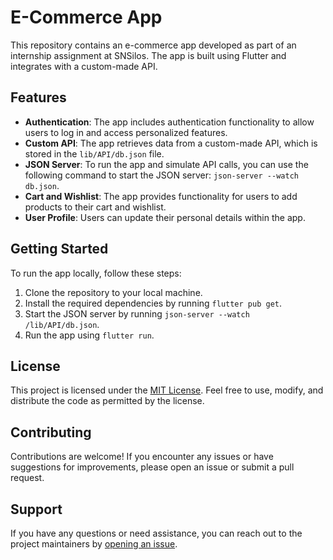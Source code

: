 # E-Commerce App

This repository contains an e-commerce app developed as part of an internship assignment at SNSilos. The app is built using Flutter and integrates with a custom-made API.

## Features

- **Authentication**: The app includes authentication functionality to allow users to log in and access personalized features.
- **Custom API**: The app retrieves data from a custom-made API, which is stored in the `lib/API/db.json` file.
- **JSON Server**: To run the app and simulate API calls, you can use the following command to start the JSON server: `json-server --watch db.json`.
- **Cart and Wishlist**: The app provides functionality for users to add products to their cart and wishlist.
- **User Profile**: Users can update their personal details within the app.

## Getting Started

To run the app locally, follow these steps:

1. Clone the repository to your local machine.
2. Install the required dependencies by running `flutter pub get`.
3. Start the JSON server by running `json-server --watch /lib/API/db.json`.
4. Run the app using `flutter run`.

## License

This project is licensed under the [MIT License](LICENSE). Feel free to use, modify, and distribute the code as permitted by the license.

## Contributing

Contributions are welcome! If you encounter any issues or have suggestions for improvements, please open an issue or submit a pull request.

## Support

If you have any questions or need assistance, you can reach out to the project maintainers by [opening an issue](https://github.com/VinKarwal/ecommerce_app/issues).

